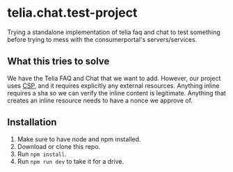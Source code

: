 # telia.chat.test-project
Trying a standalone implementation of telia faq and chat to test something before trying to mess with the consumerportal's servers/services.

## What this tries to solve
We have the Telia FAQ and Chat that we want to add. However, our project uses [CSP](https://developer.mozilla.org/en-US/docs/Web/HTTP/CSP), and it requires explicitly any external resources. Anything inline requires a sha so we can verify the inline content is legitimate. Anything that creates an inline resource needs to have a nonce we approve of.

## Installation
1. Make sure to have node and npm installed.
2. Download or clone this repo.
3. Run `npm install`.
4. Run `npm run dev` to take it for a drive.
